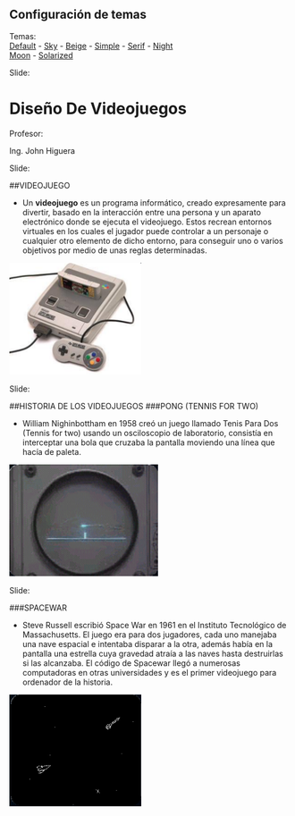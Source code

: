 <!-- configuracion de colores es opcional pero ultil-->
<section id="themes">
	<h2>Configuración de temas</h2>
	<p>
		Temas: <br>
		<a href="?#/themes">Default</a> -
		<a href="?theme=sky#/themes">Sky</a> -
		<a href="?theme=beige#/themes">Beige</a> -
		<a href="?theme=simple#/themes">Simple</a> -
		<a href="?theme=serif#/themes">Serif</a> -
		<a href="?theme=night#/themes">Night</a> <br>
		<a href="?theme=moon#/themes">Moon</a> -
		<a href="?theme=solarized#/themes">Solarized</a>
	</p>
</section>

Slide:

# Diseño De Videojuegos

Profesor:

Ing. John Higuera

Slide:

##VIDEOJUEGO

* Un __videojuego__ es un programa informático, creado
expresamente para divertir, basado en la interacción
entre una persona y un aparato electrónico donde se
ejecuta el videojuego. Estos recrean entornos virtuales
en los cuales el jugador puede controlar a un personaje
o cualquier otro elemento de dicho entorno, para
conseguir uno o varios objetivos por medio de unas
reglas determinadas.

<img height="200" src="fig/consola1.bmp">

Slide:

##HISTORIA DE LOS VIDEOJUEGOS
###PONG (TENNIS FOR TWO)

* William Nighinbottham en 1958 creó un juego 
llamado Tenis Para Dos (Tennis for two) usando un 
osciloscopio de laboratorio, consistía en interceptar 
una bola que cruzaba la pantalla moviendo una 
línea que hacía de paleta.

<img height="200" src="fig/pong.bmp">

Slide:

###SPACEWAR

* Steve Russell escribió Space War en 1961 en el Instituto 
Tecnológico de Massachusetts. El juego era para dos 
jugadores, cada uno manejaba una nave espacial e 
intentaba disparar a la otra, además había en la pantalla 
una estrella cuya gravedad atraía a las naves hasta 
destruirlas si las alcanzaba. El código de Spacewar llegó a 
numerosas computadoras en otras universidades y es el 
primer videojuego para ordenador de la historia.

<img height="200" src="fig/spacewar.bmp">


